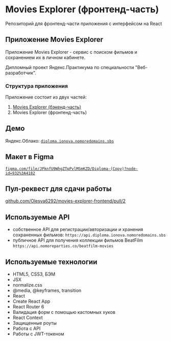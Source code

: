 # Movies Explorer (фронтенд-часть)

Репозиторий для фронтенд-части приложения с интерфейсом на React

## Приложение Movies Explorer

Приложение Movies Explorer - сервис с поиском фильмов и сохранением их в личном кабинете.

Дипломный проект Яндекс.Практикума по специальности "Веб-разработчик".

### Структура приложения

Приложение состоит из двух частей:

1. [Movies Explorer (бэкенд-часть)](https://github.com/Olesya6292/movies-explorer-api.git)
2. Movies Explorer (фронтенд-часть)

## Демо

Яндекс.Облако: [`diploma.ionova.nomoredomains.sbs`](https://diploma.ionova.nomoredomains.sbs)

## Макет в Figma

[`figma.com/file/JPknfU9WhgZTpPvlMSmKZD/Diploma-(Copy)?node-id=932%3A4182`](<https://www.figma.com/file/JPknfU9WhgZTpPvlMSmKZD/Diploma-(Copy)?node-id=932%3A4182>)

## Пул-реквест для сдачи работы

[github.com/Olesya6292/movies-explorer-frontend/pull/2](https://github.com/Olesya6292/movies-explorer-frontend/pull/2)

## Используемые API

- собственное API для регистрации/авторизации и хранения сохраненных фильмов:
  `https://api.diploma.ionova.nomoredomains.sbs`
- публичное API для получения коллекции фильмов BeatFilm `https://api.nomoreparties.co/beatfilm-movies`

## Используемые технологии

  - HTML5, CSS3, БЭМ
  - JSX
  - normalize.css
  - @media, @keyframes, transition
  - React
  - Create React App
  - React Router 6
  - Валидация форм с помощью кастомных хуков
  - React Context
  - Защищенные роуты
  - Работа с API
  - Работы с JWT-токеном

